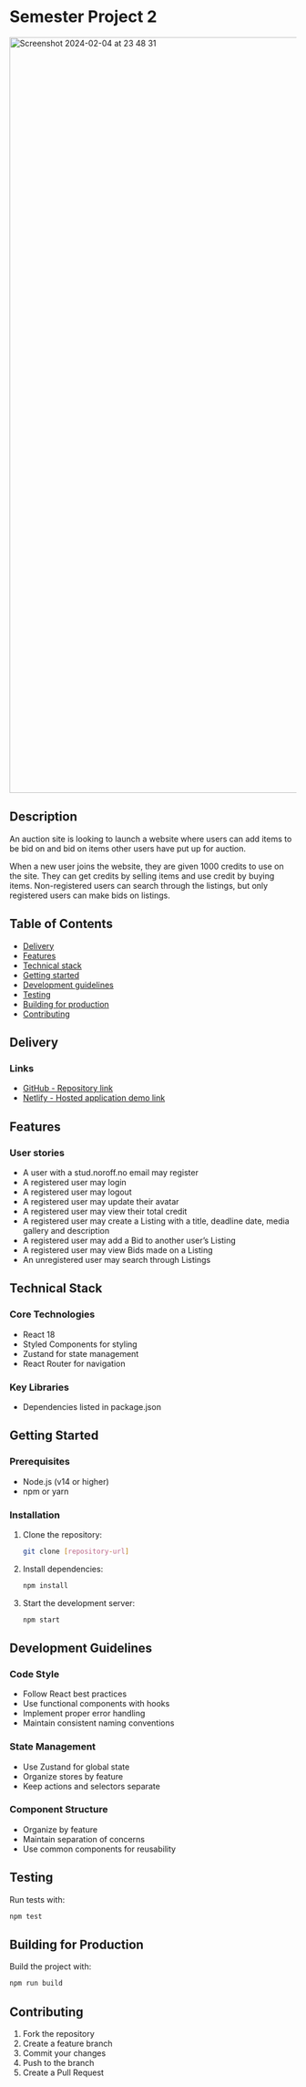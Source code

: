 # Semester Project 2
<img width="1325" alt="Screenshot 2024-02-04 at 23 48 31" src="https://github.com/rikke-dishington/semester-project-2/assets/85433495/273c7a0e-5ac6-440f-8d63-d27d4f3f0aa9">

## Description
An auction site is looking to launch a website where users can add items to be bid on and bid on items other users have put up for auction.

When a new user joins the website, they are given 1000 credits to use on the site. They can get credits by selling items and use credit by buying items. Non-registered users can search through the listings, but only registered users can make bids on listings.

## Table of Contents
* [Delivery](#delivery)
* [Features](#features)
* [Technical stack](#technical_stack)
* [Getting started](#getting_started)
* [Development guidelines](#development_guidelines)
* [Testing](#testing)
* [Building for production](#building_for_production)
* [Contributing](#contributing)

## Delivery

### Links
* [GitHub - Repository link](https://github.com/rikke-dishington/semester-project-2)
* [Netlify - Hosted application demo link](https://beamish-flan-146217.netlify.app)

## Features

### User stories
* A user with a stud.noroff.no email may register
* A registered user may login
* A registered user may logout
* A registered user may update their avatar
* A registered user may view their total credit
* A registered user may create a Listing with a title, deadline date, media gallery and description
* A registered user may add a Bid to another user’s Listing
* A registered user may view Bids made on a Listing
* An unregistered user may search through Listings

## Technical Stack

### Core Technologies
- React 18
- Styled Components for styling
- Zustand for state management
- React Router for navigation

### Key Libraries
- Dependencies listed in package.json

## Getting Started

### Prerequisites
- Node.js (v14 or higher)
- npm or yarn

### Installation
1. Clone the repository:
   ```bash
   git clone [repository-url]
   ```

2. Install dependencies:
   ```bash
   npm install
   ```

3. Start the development server:
   ```bash
   npm start
   ```

## Development Guidelines

### Code Style
- Follow React best practices
- Use functional components with hooks
- Implement proper error handling
- Maintain consistent naming conventions

### State Management
- Use Zustand for global state
- Organize stores by feature
- Keep actions and selectors separate

### Component Structure
- Organize by feature
- Maintain separation of concerns
- Use common components for reusability

## Testing
Run tests with:
```bash
npm test
```

## Building for Production
Build the project with:
```bash
npm run build
```

## Contributing
1. Fork the repository
2. Create a feature branch
3. Commit your changes
4. Push to the branch
5. Create a Pull Request
